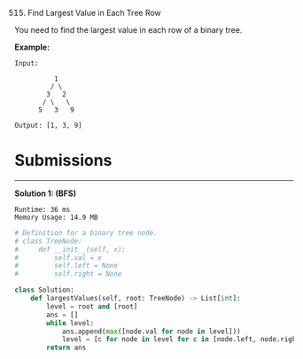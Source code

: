 515. Find Largest Value in Each Tree Row

You need to find the largest value in each row of a binary tree.

**Example:**
```
Input: 

          1
         / \
        3   2
       / \   \  
      5   3   9 

Output: [1, 3, 9]
```

# Submissions
---
**Solution 1: (BFS)**
```
Runtime: 36 ms
Memory Usage: 14.9 MB
```
```python
# Definition for a binary tree node.
# class TreeNode:
#     def __init__(self, x):
#         self.val = x
#         self.left = None
#         self.right = None

class Solution:
    def largestValues(self, root: TreeNode) -> List[int]:
        level = root and [root]
        ans = []
        while level:
            ans.append(max([node.val for node in level]))
            level = [c for node in level for c in [node.left, node.right] if c]
        return ans
```